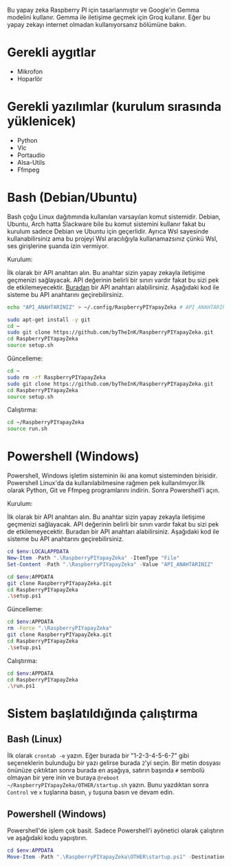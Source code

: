 Bu yapay zeka Raspberry PI için tasarlanmıştır ve Google'ın Gemma modelini kullanır. Gemma ile iletişime geçmek için Groq kullanır. Eğer bu yapay zekayı internet olmadan kullanıyorsanız bölümüne bakın.

# Gerekli aygıtlar
- Mikrofon
- Hoparlör

# Gerekli yazılımlar (kurulum sırasında yüklenicek)
- Python
- Vlc
- Portaudio
- Alsa-Utils
- Ffmpeg

# Bash (Debian/Ubuntu)
Bash çoğu Linux dağıtımında kullanılan varsayılan komut sistemidir. Debian, Ubuntu, Arch hatta Slackware bile bu komut sistemini kullanır fakat bu kurulum sadece Debian ve Ubuntu için geçerlidir. Ayrıca Wsl sayesinde kullanabilirsiniz ama bu projeyi Wsl aracılığıyla kullanamazsınız çünkü Wsl, ses girişlerine şuanda izin vermiyor.

Kurulum:

İlk olarak bir API anahtarı alın. Bu anahtar sizin yapay zekayla iletişime geçmenizi sağlayacak. API değerinin belirli bir sınırı vardır fakat bu sizi pek de etkilemeyecektir. [Buradan](https://console.groq.com/keys) bir API anahtarı alabilirsiniz. Aşağıdaki kod ile sisteme bu API anahtarını geçirebilirsiniz.

```bash
echo "API_ANAHTARINIZ" > ~/.config/RaspberryPIYapayZeka # API_ANAHTARINIZ kısmına anahtarınızı yazın
```

```bash
sudo apt-get install -y git
cd ~
sudo git clone https://github.com/byTheInK/RaspberryPIYapayZeka.git
cd RaspberryPIYapayZeka
source setup.sh
```

Güncelleme:
```bash
cd ~
sudo rm -rf RaspberryPIYapayZeka
sudo git clone https://github.com/byTheInK/RaspberryPIYapayZeka.git
cd RaspberryPIYapayZeka
source setup.sh
```

Calıştırma:
```bash
cd ~/RaspberryPIYapayZeka
source run.sh
```

# Powershell (Windows)
Powershell, Windows işletim sisteminin iki ana komut sisteminden birisidir. Powershell Linux'da da kullanılabilmesine rağmen pek kullanılmıyor.İlk olarak Python, Git ve Ffmpeg programlarını indirin. Sonra Powershell'i açın.

Kurulum:

İlk olarak bir API anahtarı alın. Bu anahtar sizin yapay zekayla iletişime geçmenizi sağlayacak. API değerinin belirli bir sınırı vardır fakat bu sizi pek de etkilemeyecektir. Buradan bir API anahtarı alabilirsiniz. Aşağıdaki kod ile sisteme bu API anahtarını geçirebilirsiniz.

```powershell
cd $env:LOCALAPPDATA
New-Item -Path ".\RaspberryPIYapayZeka" -ItemType "File"
Set-Content -Path ".\RaspberryPIYapayZeka" -Value "API_ANAHTARINIZ"
```

```bash
cd $env:APPDATA
git clone RaspberryPIYapayZeka.git
cd RaspberryPIYapayZeka
.\setup.ps1
```

Güncelleme:
```bash
cd $env:APPDATA
rm -Force ".\RaspberryPIYapayZeka"
git clone RaspberryPIYapayZeka.git
cd RaspberryPIYapayZeka
.\setup.ps1
```

Calıştırma:
```bash
cd $env:APPDATA
cd RaspberryPIYapayZeka
.\run.ps1
```

# Sistem başlatıldığında çalıştırma
## Bash (Linux)
İlk olarak `crontab -e` yazın. Eğer burada bir "1-2-3-4-5-6-7" gibi seçeneklerin bulunduğu bir yazı gelirse burada `2`'yi seçin. Bir metin dosyası önünüze çıktıktan sonra burada en aşağıya, satırın başında `#` sembolü olmayan bir yere inin ve buraya `@reboot ~/RaspberryPIYapayZeka/OTHER/startup.sh` yazın. Bunu yazdıktan sonra `Control` ve `x` tuşlarına basın, `y` tuşuna basın ve devam edin.

## Powershell (Windows)
Powershell'de işlem çok basit. Sadece Powershell'i ayönetici olarak çalıştırın ve aşağıdaki kodu yapıştırın.
```powershell
cd $env:APPDATA
Move-Item -Path ".\RaspberryPIYapayZeka\OTHER\startup.ps1" -Destination $([Environment]::GetFolderPath('Startup'))
```